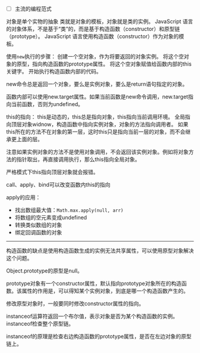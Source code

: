 - [ ] 主流的编程范式


对象是单个实物的抽象
类就是对象的模板，对象就是类的实例。
JavaScript 语言的对象体系，不是基于“类”的，而是基于构造函数（constructor）和原型链（prototype）。
JavaScript 语言使用构造函数（constructor）作为对象的模板。

使用`new`执行的步骤：
创建一个空对象，作为将要返回的对象实例。
将这个空对象的原型，指向构造函数的prototype属性。
将这个空对象赋值给函数内部的this关键字。
开始执行构造函数内部的代码。

new命令总是返回一个对象，要么是实例对象，要么是return语句指定的对象。

函数内部可以使用new.target属性。如果当前函数是new命令调用，new.target指向当前函数，否则为undefined。

this的指向：
this是动态的，this总是指向对象，this指向当前调用环境。
全局指向顶层对象widnow，构造函数中指向实例对象，对象的方法指向调用者。
如果this所在的方法不在对象的第一层，这时this只是指向当前一层的对象，而不会继承更上面的层。

注意如果实例对象的方法不是使用对象调用，不会返回该实例对象。例如将对象方法的指针取出，再直接调用执行，那么this指向全局对象。

严格模式下this指向顶层对象就会报错。

call、apply、bind可以改变函数内this的指向

apply的应用：
- 找出数组最大值：`Math.max.apply(null, arr)`
- 将数组的空元素变成undefined
- 转换类似数组的对象
- 绑定回调函数的对象

---

构造函数的缺点是使用构造函数生成的实例无法共享属性，可以使用原型对象解决这个问题。

Object.prototype的原型是null。

prototype对象有一个constructor属性，默认指向prototype对象所在的构造函数。该属性的作用是，可以得知某个实例对象，到底是哪一个构造函数产生的。

修改原型对象时，一般要同时修改constructor属性的指向。

instanceof运算符返回一个布尔值，表示对象是否为某个构造函数的实例。instanceof检查整个原型链。

instanceof的原理是检查右边构造函数的prototype属性，是否在左边对象的原型链上。


















